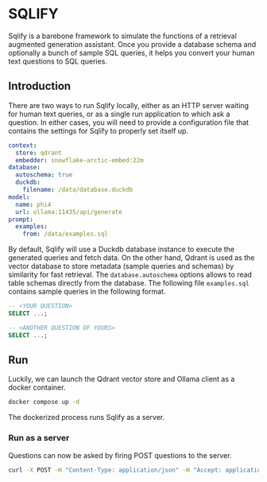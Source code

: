 # SQLIFY

Sqlify is a barebone framework to simulate the functions of a retrieval augmented generation assistant. Once you provide a database schema and optionally a bunch of sample SQL queries, it helps you convert your human text questions to SQL queries.

## Introduction

There are two ways to run Sqlify locally, either as an HTTP server waiting for human text queries, or as a single run application to which ask a question. In either cases, you will need to provide a configuration file that contains the settings for Sqlify to properly set itself up.

```yaml title="/data/config.yaml"
context:
  store: qdrant
  embedder: snowflake-arctic-embed:22m
database:
  autoschema: true
  duckdb:
    filename: /data/database.duckdb
model:
  name: phi4
  url: ollama:11435/api/generate
prompt:
  examples:
    from: /data/examples.sql
```

By default, Sqlify will use a Duckdb database instance to execute the generated queries and fetch data. On the other hand, Qdrant is used as the vector database to store metadata (sample queries and schemas) by similarity for fast retrieval. The `database.autoschema` options allows to read table schemas directly from the database. The following file `examples.sql` contains sample queries in the following format.

```sql title="/data/examples.sql"
-- <YOUR QUESTION>
SELECT ...;

-- <ANOTHER QUESTION OF YOURS>
SELECT ...;
```

## Run

Luckily, we can launch the Qdrant vector store and Ollama client as a docker container.

```sh
docker compose up -d
```

The dockerized process runs Sqlify as a server.

### Run as a server

Questions can now be asked by firing POST questions to the server.

```sh
curl -X POST -H "Content-Type: application/json" -H "Accept: application/json" http://localhost:3001 -d "{ \"query\": \"<YOUR QUESTION HERE>\" }" | jq .
```
